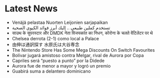# Latest News
-  Venäjä pelastaa Nuorten Leijonien sarjapaikan
-  تستخدم كملين طبيعي .. إليك أبرز فوائد الكيوي الصحية
-  साउथ के सुपरस्टार और DMDK नेता विजयकांत का निधन, कोरोना के चलते वेंटिलेटर पर थे
-  Chelsea derrota (2-1) como local a Palace
-  由伸は通訳探す 水原氏は大谷専念
-  The Nintendo Store Has Some Mega Discounts On Switch Favourites
-  Bolívar jugará amistoso contra Melgar, rival de Aurora por Copa
-  Capriles será “puesto a punto” por la Didede
-  Aurora fue de menor a mayor y logró un premio
-  Guabirá suma a delantero dominicano
